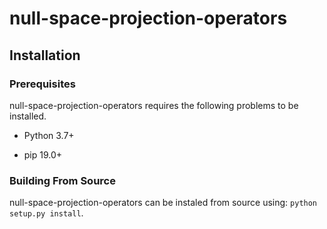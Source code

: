 # null-space-projection-operators


## Installation 

### Prerequisites

null-space-projection-operators requires the following problems to be installed.

* Python 3.7+

* pip 19.0+

### Building From Source

null-space-projection-operators can be instaled from source using:
`python setup.py install`.

